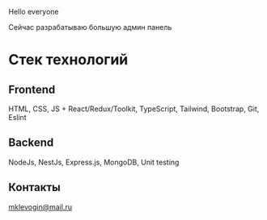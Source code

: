 
Hello everyone

Сейчас разрабатываю большую админ панель

# Стек технологий 

## Frontend 
HTML, CSS, JS + React/Redux/Toolkit, TypeScript, Tailwind, Bootstrap, Git, Eslint

## Backend 
NodeJs, NestJs, Express.js, MongoDB, Unit testing

## Контакты

mklevogin@mail.ru
